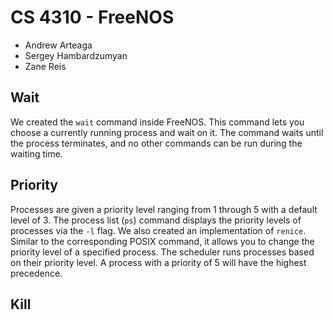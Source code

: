 # CS 4310 - FreeNOS
- Andrew Arteaga
- Sergey Hambardzumyan
- Zane Reis
## Wait
We created the `wait` command inside FreeNOS. This command lets you choose a currently running process and wait on it. The command waits until the process terminates, and no other commands can be run during the waiting time.
## Priority
Processes are given a priority level ranging from 1 through 5 with a default level of 3. The process list (`ps`) command displays the priority levels of processes via the `-l` flag. We also created an implementation of `renice`. Similar to the corresponding POSIX command, it allows you to change the priority level of a specified process. The scheduler runs processes based on their priority level. A process with a priority of 5 will have the highest precedence.
## Kill
